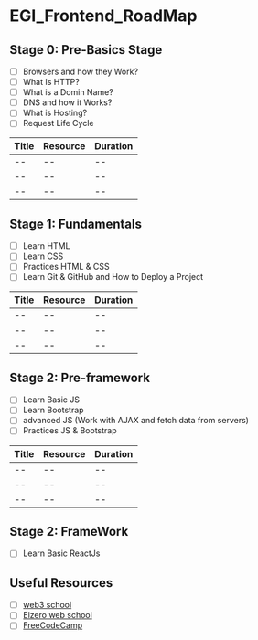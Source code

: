 # EGI_Frontend_RoadMap

## Stage 0: Pre-Basics Stage
- [ ] Browsers and how they Work? 
- [ ] What Is HTTP?
- [ ] What is a Domin Name? 
- [ ] DNS and how it Works?
- [ ] What is Hosting?
- [ ] Request Life Cycle

| Title | Resource | Duration |
| ----------- | ----------- | ----------- |
| -- | -- | -- |
| -- | -- | -- |
| -- | -- | -- |


## Stage 1: Fundamentals
- [ ] Learn HTML
- [ ] Learn CSS
- [ ] Practices HTML & CSS
- [ ] Learn Git & GitHub and How to Deploy a Project

| Title | Resource | Duration |
| ----------- | ----------- | ----------- |
| -- | -- | -- |
| -- | -- | -- |
| -- | -- | -- |

## Stage 2: Pre-framework
- [ ] Learn Basic JS
- [ ] Learn Bootstrap
- [ ] advanced JS (Work with AJAX and fetch data from servers)
- [ ] Practices JS & Bootstrap

| Title | Resource | Duration |
| ----------- | ----------- | ----------- |
| -- | -- | -- |
| -- | -- | -- |
| -- | -- | -- |

## Stage 2: FrameWork
- [ ] Learn Basic ReactJs

## Useful Resources
- [ ] [web3 school](https://www.w3schools.com/)
- [ ] [Elzero web school](https://www.youtube.com/@ElzeroWebSchool)
- [ ] [FreeCodeCamp](https://www.freecodecamp.org/)

